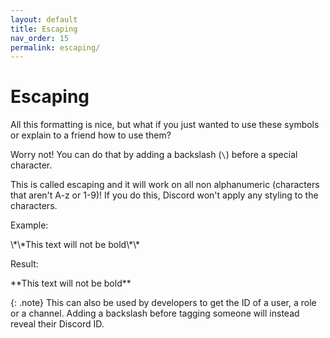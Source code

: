 ```yaml
---
layout: default
title: Escaping
nav_order: 15
permalink: escaping/
---
```


# Escaping
All this formatting is nice, but what if you just wanted to use these symbols or explain to a friend how to use them? 

Worry not! You can do that by adding a backslash (`\`) before a special character.

This is called escaping and it will work on all non alphanumeric (characters that aren't A-z or 1-9)! If you do this, Discord won't apply any styling to the characters.

Example:

\\\*\\\*This text will not be bold\\\*\\\*

Result:

\*\*This text will not be bold\*\*

{: .note}
This can also be used by developers to get the ID of a user, a role or a channel. Adding a backslash before tagging someone will instead reveal their Discord ID.